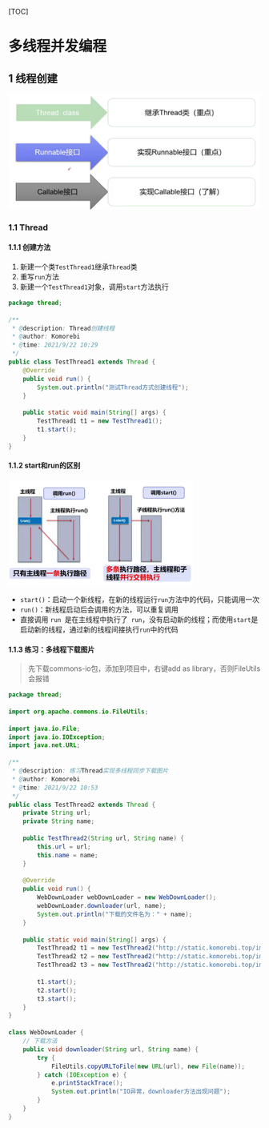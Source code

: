 

[TOC]

# 多线程并发编程

## 1 线程创建

<img src="../images/image-20210914174331337.png" alt="image-20210914174331337" style="zoom: 50%;" />

### 1.1 Thread

#### 1.1.1 创建方法

1. 新建一个类`TestThread1`继承`Thread`类
2. 重写`run`方法
3. 新建一个`TestThread1`对象，调用`start`方法执行

```java
package thread;

/**
 * @description: Thread创建线程
 * @author: Komorebi
 * @time: 2021/9/22 10:29
 */
public class TestThread1 extends Thread {
    @Override
    public void run() {
        System.out.println("测试Thread方式创建线程");
    }

    public static void main(String[] args) {
        TestThread1 t1 = new TestThread1();
        t1.start();
    }
}
```

#### 1.1.2 start和run的区别

<img src="../images/image-20210922103714231.png" alt="image-20210922103714231" style="zoom: 36%;" />

* `start()`：启动一个新线程，在新的线程运行`run`方法中的代码，只能调用一次
* `run()`：新线程启动后会调用的方法，可以重复调用
* 直接调用 `run `是在主线程中执行了` run`，没有启动新的线程；而使用` start `是启动新的线程，通过新的线程间接执行` run `中的代码

#### 1.1.3 练习：多线程下载图片

> 先下载commons-io包，添加到项目中，右键add as library，否则FileUtils会报错

```java
package thread;

import org.apache.commons.io.FileUtils;

import java.io.File;
import java.io.IOException;
import java.net.URL;

/**
 * @description: 练习Thread实现多线程同步下载图片
 * @author: Komorebi
 * @time: 2021/9/22 10:53
 */
public class TestThread2 extends Thread {
    private String url;
    private String name;

    public TestThread2(String url, String name) {
        this.url = url;
        this.name = name;
    }

    @Override
    public void run() {
        WebDownLoader webDownLoader = new WebDownLoader();
        webDownLoader.downloader(url, name);
        System.out.println("下载的文件名为：" + name);
    }

    public static void main(String[] args) {
        TestThread2 t1 = new TestThread2("http://static.komorebi.top/image-14.jpg", "test1.jpg");
        TestThread2 t2 = new TestThread2("http://static.komorebi.top/image-14.jpg", "test2.jpg");
        TestThread2 t3 = new TestThread2("http://static.komorebi.top/image-14.jpg", "test3.jpg");

        t1.start();
        t2.start();
        t3.start();
    }
}

class WebDownLoader {
    // 下载方法
    public void downloader(String url, String name) {
        try {
            FileUtils.copyURLToFile(new URL(url), new File(name));
        } catch (IOException e) {
            e.printStackTrace();
            System.out.println("IO异常，downloader方法出现问题");
        }
    }
}
```

